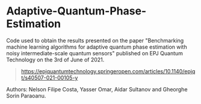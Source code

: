 # Adaptive-Quantum-Phase-Estimation

Code used to obtain the results presented on the paper "Benchmarking machine learning algorithms for adaptive quantum phase estimation with noisy intermediate-scale quantum sensors" published on EPJ Quantum Technology on the 3rd of June of 2021.

> https://epjquantumtechnology.springeropen.com/articles/10.1140/epjqt/s40507-021-00105-y

Authors: Nelson Filipe Costa, Yasser Omar, Aidar Sultanov and Gheorghe Sorin Paraoanu.
